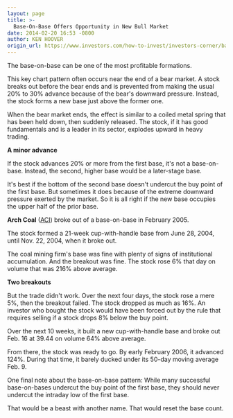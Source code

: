 ```yaml
---
layout: page
title: >-
  Base-On-Base Offers Opportunity in New Bull Market
date: 2014-02-20 16:53 -0800
author: KEN HOOVER
origin_url: https://www.investors.com/how-to-invest/investors-corner/base-on-base-offers-opportunity/
---
```


The base-on-base can be one of the most profitable formations.

This key chart pattern often occurs near the end of a bear market. A stock breaks out before the bear ends and is prevented from making the usual 20% to 30% advance because of the bear's downward pressure. Instead, the stock forms a new base just above the former one.

When the bear market ends, the effect is similar to a coiled metal spring that has been held down, then suddenly released. The stock, if it has good fundamentals and is a leader in its sector, explodes upward in heavy trading.

**A minor advance**

If the stock advances 20% or more from the first base, it's not a base-on-base. Instead, the second, higher base would be a later-stage base.

It's best if the bottom of the second base doesn't undercut the buy point of the first base. But sometimes it does because of the extreme downward pressure exerted by the market. So it is all right if the new base occupies the upper half of the prior base.

**Arch Coal** ([ACI](https://research.investors.com/quote.aspx?symbol=ACI)) broke out of a base-on-base in February 2005.

The stock formed a 21-week cup-with-handle base from June 28, 2004, until Nov. 22, 2004, when it broke out.

The coal mining firm's base was fine with plenty of signs of institutional accumulation. And the breakout was fine. The stock rose 6% that day on volume that was 216% above average.

**Two breakouts**

But the trade didn't work. Over the next four days, the stock rose a mere 5%, then the breakout failed. The stock dropped as much as 16%. An investor who bought the stock would have been forced out by the rule that requires selling if a stock drops 8% below the buy point.

Over the next 10 weeks, it built a new cup-with-handle base and broke out Feb. 16 at 39.44 on volume 64% above average.

From there, the stock was ready to go. By early February 2006, it advanced 124%. During that time, it barely ducked under its 50-day moving average Feb. 9.

One final note about the base-on-base pattern: While many successful base-on-bases undercut the buy point of the first base, they should never undercut the intraday low of the first base.

That would be a beast with another name. That would reset the base count.
